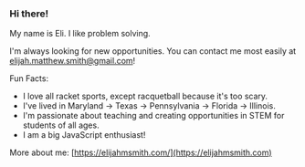 ### Hi there!

My name is Eli. I like problem solving.

I'm always looking for new opportunities. You can contact me most easily at elijah.matthew.smith@gmail.com!

Fun Facts:
- I love all racket sports, except racquetball because it's too scary.
- I've lived in Maryland -> Texas -> Pennsylvania -> Florida -> Illinois.
- I'm passionate about teaching and creating opportunities in STEM for students of all ages.
- I am a big JavaScript enthusiast!

More about me: [https://elijahmsmith.com/](https://elijahmsmith.com)
